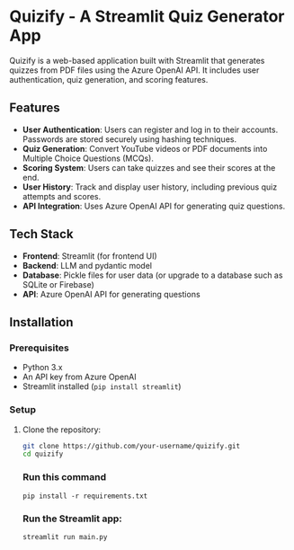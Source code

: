 # Quizify - A Streamlit Quiz Generator App

Quizify is a web-based application built with Streamlit that generates quizzes from PDF files using the Azure OpenAI API. It includes user authentication, quiz generation, and scoring features. 

## Features

- **User Authentication**: Users can register and log in to their accounts. Passwords are stored securely using hashing techniques.
- **Quiz Generation**: Convert YouTube videos or PDF documents into Multiple Choice Questions (MCQs).
- **Scoring System**: Users can take quizzes and see their scores at the end.
- **User History**: Track and display user history, including previous quiz attempts and scores.
- **API Integration**: Uses Azure OpenAI API for generating quiz questions.

## Tech Stack

- **Frontend**: Streamlit (for frontend UI)
- **Backend**: LLM and pydantic model
- **Database**: Pickle files for user data (or upgrade to a database such as SQLite or Firebase)
- **API**: Azure OpenAI API for generating questions

## Installation

### Prerequisites

- Python 3.x
- An API key from Azure OpenAI
- Streamlit installed (`pip install streamlit`)


### Setup

1. Clone the repository:

   ```bash
   git clone https://github.com/your-username/quizify.git
   cd quizify

   ```
   ### Run this command
   ```
   pip install -r requirements.txt
   ```
   
   ### Run the Streamlit app:
   ```
   streamlit run main.py

